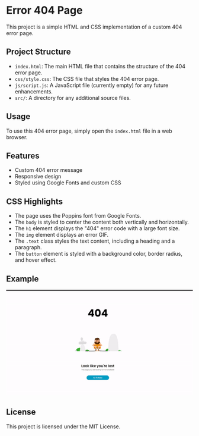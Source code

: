 # Error 404 Page

This project is a simple HTML and CSS implementation of a custom 404 error page.

## Project Structure

- `index.html`: The main HTML file that contains the structure of the 404 error page.
- `css/style.css`: The CSS file that styles the 404 error page.
- `js/script.js`: A JavaScript file (currently empty) for any future enhancements.
- `src/`: A directory for any additional source files.

## Usage

To use this 404 error page, simply open the `index.html` file in a web browser.

## Features

- Custom 404 error message
- Responsive design
- Styled using Google Fonts and custom CSS

## CSS Highlights

- The page uses the Poppins font from Google Fonts.
- The `body` is styled to center the content both vertically and horizontally.
- The `h1` element displays the "404" error code with a large font size.
- The `img` element displays an error GIF.
- The `.text` class styles the text content, including a heading and a paragraph.
- The `button` element is styled with a background color, border radius, and hover effect.

## Example

![404 Error Page](./src/viedo.gif)

## License

This project is licensed under the MIT License.